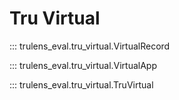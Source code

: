 # Tru Virtual

::: trulens_eval.tru_virtual.VirtualRecord

::: trulens_eval.tru_virtual.VirtualApp

::: trulens_eval.tru_virtual.TruVirtual
